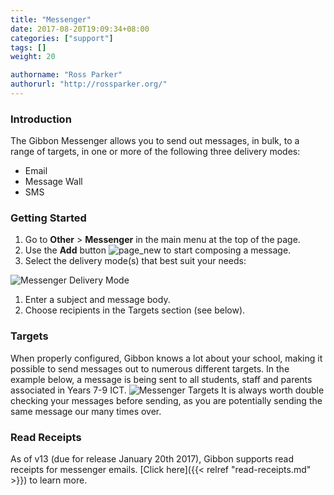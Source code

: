 ```yaml
---
title: "Messenger"
date: 2017-08-20T19:09:34+08:00
categories: ["support"]
tags: []
weight: 20

authorname: "Ross Parker"
authorurl: "http://rossparker.org/"
---
```


### Introduction

The Gibbon Messenger allows you to send out messages, in bulk, to a range of targets, in one or more of the following three delivery modes:

*   Email
*   Message Wall
*   SMS

### Getting Started

1.  Go to **Other** > **Messenger** in the main menu at the top of the page.
2.  Use the **Add** button ![page_new](https://gibbonedu.org/wp-content/uploads/2012/12/page_new.gif?classes=inline) to start composing a message.
3.  Select the delivery mode(s) that best suit your needs:

![Messenger Delivery Mode](https://gibbonedu.org/wp-content/uploads/2015/08/Messenger-Delivery-Mode-1024x229.png)

1.  Enter a subject and message body.
2.  Choose recipients in the Targets section (see below).

### Targets

When properly configured, Gibbon knows a lot about your school, making it possible to send messages out to numerous different targets. In the example below, a message is being sent to all students, staff and parents associated in Years 7-9 ICT. ![Messenger Targets](https://gibbonedu.org/wp-content/uploads/2015/08/Messenger-Targets-1024x944.png) It is always worth double checking your messages before sending, as you are potentially sending the same message our many times over.

### Read Receipts

As of v13 (due for release January 20th 2017), Gibbon supports read receipts for messenger emails. [Click here]({{< relref "read-receipts.md" >}}) to learn more.
